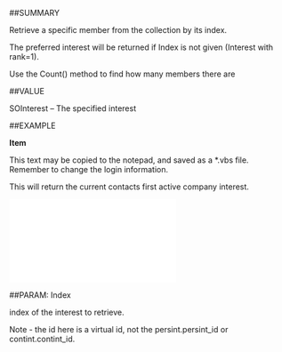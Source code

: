 
##SUMMARY


Retrieve a specific member from the collection by its index.

The preferred interest will be returned if Index is not given (Interest with rank=1).

Use the Count() method to find how many members there are



##VALUE

SOInterest – The specified interest


##EXAMPLE

**Item**


This text may be copied to the notepad, and saved as a *.vbs file. Remember to change the login information.


This will return the current contacts first active company interest.


![](..\..\Examples\vbs\SOInterests.Item.vbs.txt)


##PARAM: Index


index of the interest to retrieve.


Note - the id here is a virtual id, not the persint.persint_id or contint.contint_id.


